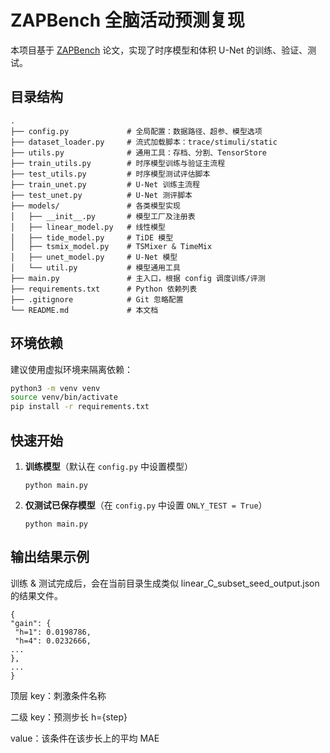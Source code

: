 # ZAPBench 全脑活动预测复现

本项目基于 [ZAPBench](https://google-research.github.io/zapbench) 论文，实现了时序模型和体积 U-Net 的训练、验证、测试。

## 目录结构

```plaintext
.
├── config.py             # 全局配置：数据路径、超参、模型选项
├── dataset_loader.py     # 流式加载脚本：trace/stimuli/static
├── utils.py              # 通用工具：存档、分割、TensorStore
├── train_utils.py        # 时序模型训练与验证主流程
├── test_utils.py         # 时序模型测试评估脚本
├── train_unet.py         # U-Net 训练主流程
├── test_unet.py          # U-Net 测评脚本
├── models/               # 各类模型实现
│   ├── __init__.py       # 模型工厂及注册表
│   ├── linear_model.py   # 线性模型
│   ├── tide_model.py     # TiDE 模型
│   ├── tsmix_model.py    # TSMixer & TimeMix
│   ├── unet_model.py     # U-Net 模型
│   └── util.py           # 模型通用工具
├── main.py               # 主入口，根据 config 调度训练/评测
├── requirements.txt      # Python 依赖列表
├── .gitignore            # Git 忽略配置
└── README.md             # 本文档
```

## 环境依赖

建议使用虚拟环境来隔离依赖：

```bash
python3 -m venv venv
source venv/bin/activate
pip install -r requirements.txt
```

## 快速开始

1. **训练模型**（默认在 `config.py` 中设置模型）
   ```
   python main.py
   ```

2. **仅测试已保存模型**（在 `config.py` 中设置 `ONLY_TEST = True`）
   ```
   python main.py
   ```


## 输出结果示例
训练 & 测试完成后，会在当前目录生成类似 linear_C_subset_seed_output.json 的结果文件。

   ```
{
  "gain": {
    "h=1": 0.0198786,
    "h=4": 0.0232666,
  ...
  },
  ...
}
   ```
顶层 key：刺激条件名称

二级 key：预测步长 h={step}

value：该条件在该步长上的平均 MAE
